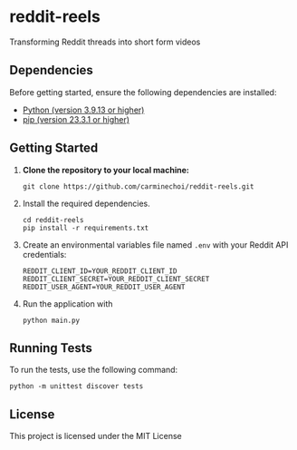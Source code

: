 # reddit-reels

Transforming Reddit threads into short form videos

## Dependencies

Before getting started, ensure the following dependencies are installed:

-   [Python (version 3.9.13 or higher)](https://www.python.org/downloads/)
-   [pip (version 23.3.1 or higher)](https://pip.pypa.io/en/stable/installation/)

## Getting Started

1. **Clone the repository to your local machine:**

    ```
    git clone https://github.com/carminechoi/reddit-reels.git
    ```

2. Install the required dependencies.

    ```
    cd reddit-reels
    pip install -r requirements.txt
    ```

3. Create an environmental variables file named `.env` with your Reddit API credentials:

    ```
    REDDIT_CLIENT_ID=YOUR_REDDIT_CLIENT_ID
    REDDIT_CLIENT_SECRET=YOUR_REDDIT_CLIENT_SECRET
    REDDIT_USER_AGENT=YOUR_REDDIT_USER_AGENT
    ```

4. Run the application with
    ```
    python main.py
    ```

## Running Tests

To run the tests, use the following command:

```
python -m unittest discover tests
```

## License

This project is licensed under the MIT License
